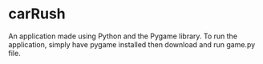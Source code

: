 # **carRush**

An application made using Python and the Pygame library. To run the application, simply have pygame installed then download and run game.py file. 
